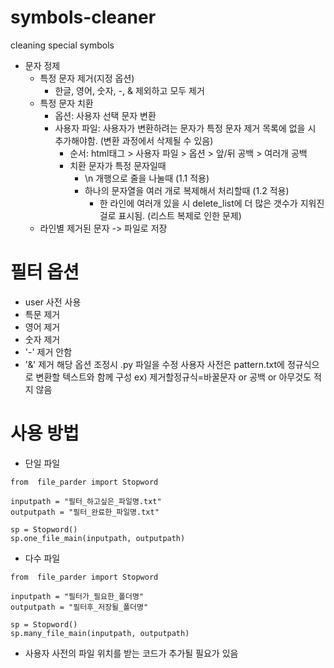 # symbols-cleaner
cleaning special symbols

* 문자 정제
   - 특정 문자 제거(지정 옵션)
      - 한글, 영어, 숫자, -, & 제외하고 모두 제거
   - 특정 문자 치환
      - 옵션: 사용자 선택 문자 변환
      - 사용자 파일: 사용자가 변환하려는 문자가 특정 문자 제거 목록에 없을 시 추가해야함.
        (변환 과정에서 삭제될 수 있음)
         - 순서: html태그 > 사용자 파일 > 옵션 > 앞/뒤 공백 > 여러개 공백
         - 치환 문자가 특정 문자일때
            - \n 개행으로 줄을 나눌때 (1.1 적용)
            - 하나의 문자열을 여러 개로 복제해서 처리할때 (1.2 적용)
               - 한 라인에 여러개 있을 시 delete_list에 더 많은 갯수가 지워진걸로 표시됨.
                 (리스트 복제로 인한 문제)
    - 라인별 제거된 문자 -> 파일로 저장

# 필터 옵션
- user 사전 사용
- 특문 제거
- 영어 제거
- 숫자 제거
- '-' 제거 안함
- '&' 제거
해당 옵션 조정시 .py 파일을 수정
사용자 사전은 pattern.txt에 정규식으로 변환할 텍스트와 함께 구성
ex)
제거할정규식=바꿀문자 or 공백 or 아무것도 적지 않음

# 사용 방법
* 단일 파일
```
from  file_parder import Stopword

inputpath = "필터_하고싶은_파일명.txt"
outputpath = "필터_완료한_파일명.txt"

sp = Stopword()
sp.one_file_main(inputpath, outputpath)
```

* 다수 파일
```
from  file_parder import Stopword

inputpath = "필터가_필요한_폴더명"
outputpath = "필터후_저장될_폴더명"

sp = Stopword()
sp.many_file_main(inputpath, outputpath)
```

- 사용자 사전의 파일 위치를 받는 코드가 추가될 필요가 있음